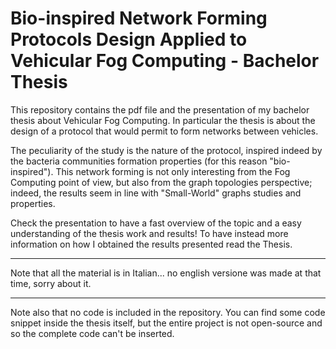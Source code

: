 # Bio-inspired Network Forming Protocols Design Applied to Vehicular Fog Computing - Bachelor Thesis
This repository contains the pdf file and the presentation of my bachelor thesis about Vehicular Fog Computing. In particular the thesis is about the design of a protocol that would permit to form networks between vehicles. 

The peculiarity of the study is the nature of the protocol, inspired indeed by the bacteria communities formation properties (for this reason "bio-inspired"). This network forming is not only interesting from the Fog Computing point of view, but also from the graph topologies perspective; indeed, the results seem in line with "Small-World" graphs studies and properties. 

Check the presentation to have a fast overview of the topic and a easy understanding of the thesis work and results! To have instead more information on how I obtained the results presented read the Thesis.

***

Note that all the material is in Italian... no english versione was made at that time, sorry about it.

***

Note also that no code is included in the repository. You can find some code snippet inside the thesis itself, but the entire project is not open-source and so the complete code can't be inserted.
